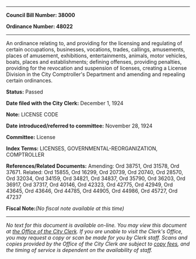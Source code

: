 

********

**Council Bill Number: 38000**
   
**Ordinance Number: 48022**
********

 An ordinance relating to, and providing for the licensing and regulating of certain occupations, businesses, vocations, trades, callings, amusements, places of amusement, exhibitions, entertainments, animals, motor vehicles, boats, places and establishments; defining offenses, providing penalties, providing for the revocation and suspension of licenses, creating a License Division in the City Comptroller's Department and amending and repealing certain ordinances.

**Status:** Passed
   
**Date filed with the City Clerk:** December 1, 1924
   
**Note:** LICENSE CODE

   
**Date introduced/referred to committee:** November 28, 1924
   
**Committee:** License
   
   
**Index Terms:** LICENSES, GOVERNMENTAL-REORGANIZATION, COMPTROLLER

**References/Related Documents:** Amending: Ord 38751, Ord 31578, Ord 37671. Related: Ord 15855, Ord 16299, Ord 20739, Ord 20740, Ord 28570, Ord 32034, Ord 34159, Ord 34821, Ord 34837, Ord 35790, Ord 36203, Ord 36917, Ord 37317, Ord 40146, Ord 42323, Ord 42775, Ord 42949, Ord 43645, Ord 43646, Ord 44785, Ord 44905, Ord 44986, Ord 45727, Ord 47237

**Fiscal Note:**_(No fiscal note available at this time)_
********

_No text for this document is available on-line. You may view this document at [the Office of the City Clerk](http://www.seattle.gov/leg/clerk/contactUs.htm). If you are unable to visit the Clerk's Office, you may request a copy or scan be made for you by Clerk staff. Scans and copies provided by the Office of the City Clerk are subject to [copy fees](http://clerk.seattle.gov/~public/clerkfees.htm), and the timing of service is dependent on the availability of staff._

